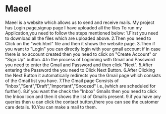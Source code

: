 # Maeel
Maeel is a website which allows us to send and receive mails.
My project has Login page,signup page
I have uploaded all the files
To run my Application,you need to follow the steps mentioned below:
1.First you need to download all the files which are uploaded above.
2.Then you need to Click on the "web.html" file and then it shows the website page.
3.Then if you want to "Login" you can directly login with your gmail account if in case there is no account created then you need to click on "Create Account" or "Sign Up" button.
4.In the process of Loginning with Gmail and Password you need to enter the Gmail and Password and then click "Next".
5.After entering the Password the you need to Click Next Button.
6.After Clicking the Next Button it automatically redirects you the Gmail page which consists of the Gmail list you have.
7.The Gmail page Consists of "Inbox","Sent","Draft","Important","Snoozed" i.e.,(which are scheduled for further).
8.if you want the check the "Inbox" Gmails then you need to click the Inbox Icon and then it shows the list of Gmails present.
9.if you have any queries then u can click the contact button,there you can see the customer care details.
10.You can make a mail to them.

